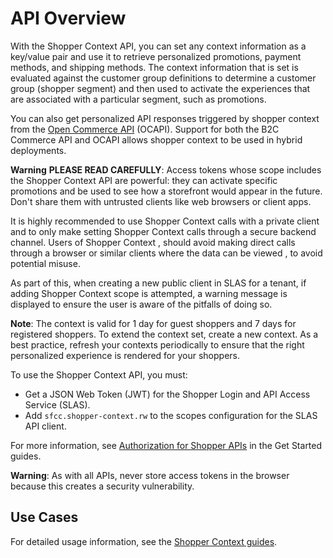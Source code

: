 # API Overview

With the Shopper Context API, you can set any context information as a key/value pair and use it to retrieve personalized promotions, payment methods, and shipping methods. The context information that is set is evaluated against the customer group definitions to determine a customer group (shopper segment) and then used to activate the experiences that are associated with a particular segment, such as promotions.

You can also get personalized API responses triggered by shopper context from the [Open Commerce API](https://documentation.b2c.commercecloud.salesforce.com/DOC1/topic/com.demandware.dochelp/OCAPI/current/usage/OpenCommerceAPI.html) (OCAPI). Support for both the B2C Commerce API and OCAPI allows shopper context to be used in hybrid deployments.

**Warning**
**PLEASE READ CAREFULLY**: 
Access tokens whose scope includes the Shopper Context API are powerful: they can activate specific promotions and be used to see how a storefront would appear in the future. Don't share them with untrusted clients like web browsers or client apps.

It is highly recommended to use Shopper Context calls with a private client and to only make setting Shopper Context calls through a secure backend channel. Users of Shopper Context , should avoid making direct calls through a browser or similar clients where the data can be viewed , to avoid potential misuse. 

As part of this, when creating a new public client in SLAS for a tenant, if adding Shopper Context scope is attempted, a warning message is displayed to ensure the user is aware of the pitfalls of doing so.

**Note**: The context is valid for 1 day for guest shoppers and 7 days for registered shoppers. To extend the context set, create a new context. As a best practice, refresh your contexts periodically to ensure that the right personalized experience is rendered for your shoppers.

To use the Shopper Context API, you must:

- Get a JSON Web Token (JWT) for the Shopper Login and API Access Service (SLAS).
- Add `sfcc.shopper-context.rw` to the scopes configuration for the SLAS API client.

For more information, see [Authorization for Shopper APIs](https://developer.salesforce.com/docs/commerce/commerce-api/guide/authorization-for-shopper-apis.html) in the Get Started guides.

**Warning**: As with all APIs, never store access tokens in the browser because this creates a security vulnerability.

## Use Cases

For detailed usage information, see the [Shopper Context guides](https://developer.salesforce.com/docs/commerce/commerce-api/guide/shopper-context-api.html).
